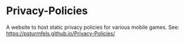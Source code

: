 # Privacy-Policies
A website to host static privacy policies for various mobile games.
See: https://psturmfels.github.io/Privacy-Policies/
